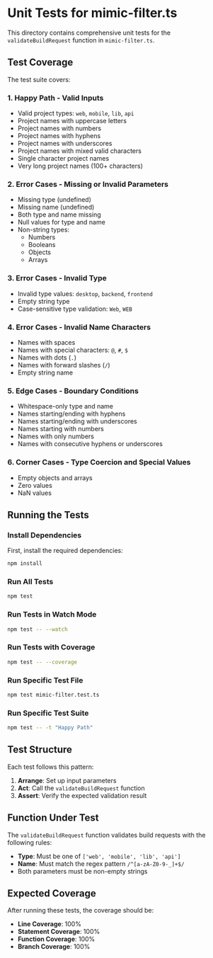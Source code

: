 # Unit Tests for mimic-filter.ts

This directory contains comprehensive unit tests for the `validateBuildRequest` function in `mimic-filter.ts`.

## Test Coverage

The test suite covers:

### 1. **Happy Path - Valid Inputs**
- Valid project types: `web`, `mobile`, `lib`, `api`
- Project names with uppercase letters
- Project names with numbers
- Project names with hyphens
- Project names with underscores
- Project names with mixed valid characters
- Single character project names
- Very long project names (100+ characters)

### 2. **Error Cases - Missing or Invalid Parameters**
- Missing type (undefined)
- Missing name (undefined)
- Both type and name missing
- Null values for type and name
- Non-string types:
  - Numbers
  - Booleans
  - Objects
  - Arrays

### 3. **Error Cases - Invalid Type**
- Invalid type values: `desktop`, `backend`, `frontend`
- Empty string type
- Case-sensitive type validation: `Web`, `WEB`

### 4. **Error Cases - Invalid Name Characters**
- Names with spaces
- Names with special characters: `@`, `#`, `$`
- Names with dots (`.`)
- Names with forward slashes (`/`)
- Empty string name

### 5. **Edge Cases - Boundary Conditions**
- Whitespace-only type and name
- Names starting/ending with hyphens
- Names starting/ending with underscores
- Names starting with numbers
- Names with only numbers
- Names with consecutive hyphens or underscores

### 6. **Corner Cases - Type Coercion and Special Values**
- Empty objects and arrays
- Zero values
- NaN values

## Running the Tests

### Install Dependencies

First, install the required dependencies:

```bash
npm install
```

### Run All Tests

```bash
npm test
```

### Run Tests in Watch Mode

```bash
npm test -- --watch
```

### Run Tests with Coverage

```bash
npm test -- --coverage
```

### Run Specific Test File

```bash
npm test mimic-filter.test.ts
```

### Run Specific Test Suite

```bash
npm test -- -t "Happy Path"
```

## Test Structure

Each test follows this pattern:

1. **Arrange**: Set up input parameters
2. **Act**: Call the `validateBuildRequest` function
3. **Assert**: Verify the expected validation result

## Function Under Test

The `validateBuildRequest` function validates build requests with the following rules:

- **Type**: Must be one of `['web', 'mobile', 'lib', 'api']`
- **Name**: Must match the regex pattern `/^[a-zA-Z0-9-_]+$/`
- Both parameters must be non-empty strings

## Expected Coverage

After running these tests, the coverage should be:

- **Line Coverage**: 100%
- **Statement Coverage**: 100%
- **Function Coverage**: 100%
- **Branch Coverage**: 100%
